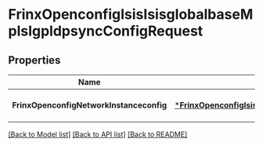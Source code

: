 # FrinxOpenconfigIsisIsisglobalbaseMplsIgpldpsyncConfigRequest

## Properties
Name | Type | Description | Notes
------------ | ------------- | ------------- | -------------
**FrinxOpenconfigNetworkInstanceconfig** | [***FrinxOpenconfigIsisIsisglobalbaseMplsIgpldpsyncConfig**](frinx.openconfig.isis.isisglobalbase.mpls.igpldpsync.Config.md) |  | [optional] [default to null]

[[Back to Model list]](../README.md#documentation-for-models) [[Back to API list]](../README.md#documentation-for-api-endpoints) [[Back to README]](../README.md)



